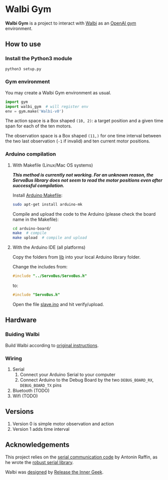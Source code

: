 # Walbi Gym

**Walbi Gym** is a project to interact with [Walbi](https://releasetheinnergeek.com/) as an [OpenAI gym](https://gym.openai.com/) environment.

## How to use

### Install the Python3 module

```bash
python3 setup.py
```

### Gym environment

You may create a Walbi Gym environment as usual.

```python
import gym
import walbi_gym  # will register env
env = gym.make('Walbi-v0')
```

The action space is a Box shaped `(10, 2)`: a target position and a given time span for each of the ten motors.

The observation space is a Box shaped `(11,)` for one time interval between the two last observation (`-1` if invalid) and ten current motor positions.

### Arduino compilation

1. With Makefile (Linux/Mac OS systems)

    ***This method is currently not working. For an unknown reason, the ServoBus library does not seem to read the motor positions even after successful compilation.***

    Install [Arduino Makefile](https://github.com/sudar/Arduino-Makefile):

    ```bash
    sudo apt-get install arduino-mk
    ```

    Compile and upload the code to the Arduino (please check the board name in the Makefile):

    ```bash
    cd arduino-board/
    make  # compile
    make upload  # compile and upload
    ```

1. With the Arduino IDE (all platforms)

    Copy the folders from [lib](arduino-board/lib) into your local Arduino library folder.

    Change the includes from:

    ```c
    #include "../ServoBus/ServoBus.h"
    ```

    to:

    ```c
    #include "ServoBus.h"
    ```

    Open the file [slave.ino](arduino-board/slave/slave.ino) and hit verify/upload.

## Hardware

### Buiding Walbi

Build Walbi according to [original instructions](https://create.arduino.cc/projecthub/the-inner-geek/walbi-the-walking-biped-8feacd).

### Wiring

1. Serial
    1. Connect your Arduino Serial to your computer
    1. Connect Arduino to the Debug Board by the two `DEBUG_BOARD_RX`, `DEBUG_BOARD_TX` pins
1. Bluetooth (TODO)
1. Wifi (TODO)

## Versions

1. Version 0 is simple motor observation and action
1. Version 1 adds time interval

## Acknowledgements

This project relies on the [serial communication code](https://github.com/araffin/arduino-robust-serial)
by Antonin Raffin, as he wrote the [robust serial library](https://medium.com/@araffin/simple-and-robust-computer-arduino-serial-communication-f91b95596788).

Walbi was [designed](https://create.arduino.cc/projecthub/the-inner-geek/walbi-the-walking-biped-8feacd)
by [Release the Inner Geek](https://releasetheinnergeek.com/).
